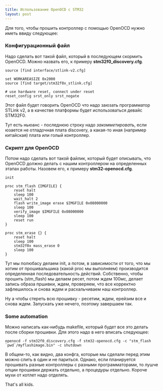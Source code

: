 ```yaml
---
title: Использование OpenOCD с STM32
layout: post
---
```

Для того, чтобы прошить контроллер с помощью OpenOCD нужно иметь ввиду следующее:

### Конфигурационный файл

Надо сделать вот такой файл, который в последующем скормить OpenOCD. Можно назвать его, к примеру **stm32f0_discovery.cfg**.

<!-- more -->

```
source [find interface/stlink-v2.cfg]

set WORKAREASIZE 0x2000
source [find target/stm32f0x_stlink.cfg]

# use hardware reset, connect under reset
reset_config srst_only srst_nogate

```

Этот файл будет говорить OpenOCD что надо заюзать программатор STLink v2, а в качестве платформы
будет использоваться девайс STM32F0.

Тут есть ньюанс - последнюю строку надо _закомметировать_, если юзается не отладочная плата discovery,
а какая-то иная (например китайская) плата или голый контроллер.

### Скрипт для OpenOCD

Потом надо сделать вот такой файлик, который будет описывать, что OpenOCD должно делать с нашим контроллером
на определенных этапах работы. Назовем его, к примеру **stm32-openocd.cfg**.

```
init

proc stm_flash {IMGFILE} {
	reset halt
	sleep 100
	wait_halt 2
	flash write_image erase $IMGFILE 0x08000000
	sleep 100 
	verify_image $IMGFILE 0x08000000
	sleep 100
	reset run
}

proc stm_erase {} {
	reset halt
	sleep 100
	stm32f0x mass_erase 0
	sleep 100
}

```

Тут мы полюбасу делаем init, а потом, в зависимости от того, что мы хотим от прошивальшика (какой proc мы выполняем)
производится определенная последовательность действий. Собственно, чтобы прошить (stm_flash) мы делаем ресет, потом ждем 100мс,
делает запись образа пршивки, ждем, проверяем, что все корректно зафлешилось и снова ждем и расхальчиваем наш контроллер.

Ну а чтобы стереть всю прошивку - ресетим, ждем, ерейзим все и снова ждем. Запускать уже нечего, поэтому завершаем так.

### Some automation

Можно написать как-нибудь makefile, который будет все это делать после сборки прошивки. Для этого надо в него вписать следующее:

```
openocd -f stm32f0_discovery.cfg -f stm32-openocd.cfg -c "stm_flash `pwd`/myflashimage.bin" -c shutdown
```

В общем-то, как видно, два конфга, которые мы сделали перед этим можно слить в один и не париться. Однако, если планируется
прошивать разные контроллеры с разными программаторами, то лушче опции прошивки держать отдельно, а процедуры отдельно. Короче
мухи от котлет надо отделять.

That's all kids.

